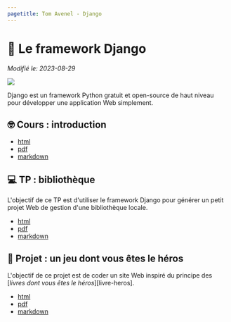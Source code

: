 ```yaml
---
pagetitle: Tom Avenel - Django
---
```


# 💃 Le framework Django

_Modifié le: 2023-08-29_

![](/resources/images/cover/django.jpg)

Django est un framework Python gratuit et open-source de haut niveau pour développer une application Web simplement.

## 🤓 Cours : introduction

- [html](/cours/django/django-cours.html)
- [pdf](/cours/django/django-cours.pdf)
- [markdown](/cours/django/django-cours.md)

## 💻 TP : bibliothèque

L'objectif de ce TP est d'utiliser le framework Django pour générer un petit projet Web de gestion d'une bibliothèque locale.

- [html](/cours/django/django-tp.html)
- [pdf](/cours/django/django-tp.pdf)
- [markdown](/cours/django/django-tp.md)

## 📌 Projet : un jeu dont vous êtes le héros

L'objectif de ce projet est de coder un site Web inspiré du principe des [_livres dont vous êtes le héros_][livre-heros].

- [html](/cours/django/django-jeu-heros.html)
- [pdf](/cours/django/django-jeu-heros.pdf)
- [markdown](/cours/django/django-jeu-heros.md)

